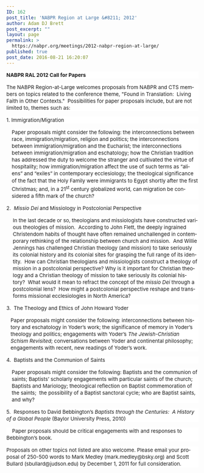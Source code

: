 ```yaml
---
ID: 162
post_title: 'NABPR Region at Large &#8211; 2012'
author: Adam DJ Brett
post_excerpt: ""
layout: page
permalink: >
  https://nabpr.org/meetings/2012-nabpr-region-at-large/
published: true
post_date: 2016-08-21 16:20:07
---
```

<p style="line-height: 135%; background: white;"><b><span lang="EN-GB" style="font-size: 10.0pt; line-height: 135%;">NABPR RAL 2012 Call for Papers</span></b></p>

<p style="line-height: 135%; background: white;"><span lang="EN-GB" style="font-size: 10.0pt; line-height: 135%;">The NABPR Region-at-Large
welcomes proposals from NABPR and CTS members on topics related to the
conference theme, </span><span style="font-size: 10.0pt; line-height: 135%;">"Found
in Translation:  Living Faith in Other Contexts."  </span><span lang="EN-GB" style="font-size: 10.0pt; line-height: 135%;">Possibilities
for paper proposals include, but are not limited to, themes such as:</span></p>

<p style="line-height: 135%; background: white;"><span lang="EN-GB" style="font-size: 10.0pt; line-height: 135%;">1. Immigration/Migration</span></p>

<p style="margin-left: 10.5pt; line-height: 135%; background: white;"><span lang="EN-GB" style="font-size: 10.0pt; line-height: 135%;">Paper
proposals might consider the following:
the interconnections between race, immigration/migration, religion and
politics; the interconnections between immigration/migration and the Eucharist;
the interconnections between immigration/migration and eschatology; how the
Christian tradition has addressed the duty to welcome the stranger and
cultivated the virtue of hospitality; how immigration/migration affect the use
of such terms as “aliens” and “exiles” in contemporary ecclesiology;</span> <span style="font-size: 10.0pt; line-height: 135%;">the theological significance of the fact
that the Holy Family were immigrants to Egypt shortly after the first Christmas;</span><span lang="EN-GB" style="font-size: 10.0pt; line-height: 135%;">
and, in a 21<sup>st</sup> century globalized world, can migration be considered
a fifth mark of the church?</span></p>

<p style="line-height: 135%; background: white;"><span lang="EN-GB" style="font-size: 10.0pt; line-height: 135%;">2.  <i>Missio
Dei<b> </b></i>and<b><i> </i></b>Missiology in
Postcolonial Perspective</span></p>

<p style="margin-left: 12.75pt; line-height: 135%; background: white;"><span lang="EN-GB" style="font-size: 10.0pt; line-height: 135%;">In
the last decade or so, theologians and missiologists have constructed various
theologies of mission.  According to John
Flett, the deeply ingrained Christendom habits of thought have often remained
unchallenged in contemporary rethinking of the relationship between church and
mission.  And Willie Jennings has
challenged Christian theology (and mission) to take seriously its colonial
history and its colonial sites for grasping the full range of its
identity.  How can Christian theologians
and missiologists construct a theology of mission in a postcolonial
perspective? Why is it important for Christian theology and a Christian
theology of mission to take seriously its colonial history?  What would it mean to refract the concept of
the <i>missio Dei</i> through a postcolonial
lens?  How might a postcolonial
perspective reshape and transforms missional ecclesiologies in North America?</span></p>

<p style="line-height: 135%; background: white;"><span lang="EN-GB" style="font-size: 10.0pt; line-height: 135%;">3.  The Theology and Ethics of John Howard Yoder</span></p>

<p style="margin-left: 8.25pt; line-height: 135%; background: white;"><span lang="EN-GB" style="font-size: 10.0pt; line-height: 135%;">Paper
proposals might consider the following:
interconnections between history and eschatology in Yoder’s work; the
significance of memory in Yoder’s theology and politics; engagements with
Yoder’s <i>The Jewish-Christian Schism
Revisited</i>; conversations between Yoder and continental philosophy;
engagements with recent, new readings of Yoder’s work. </span></p>

<p style="line-height: 135%; background: white;"><span lang="EN-GB" style="font-size: 10.0pt; line-height: 135%;">4.  Baptists and the Communion of Saints</span></p>

<p style="margin-left: 10.5pt; line-height: 135%; background: white;"><span lang="EN-GB" style="font-size: 10.0pt; line-height: 135%;">Paper
proposals might consider the following:
Baptists and the communion of saints; Baptists’ scholarly engagements
with particular saints of the church; Baptists and Mariology; theological
reflection on Baptist commemoration of the saints;  the possibility of a Baptist sanctoral cycle;
who are Baptist saints, and why?</span></p>

<p style="line-height: 135%; background: white;"><span lang="EN-GB" style="font-size: 10.0pt; line-height: 135%;">5.  Responses to David Bebbington’s <i>Baptists through the Centuries:  A History of a Global People </i>(Baylor
University Press, 2010)</span></p>

<p style="line-height: 135%; background: white;"><span lang="EN-GB" style="font-size: 10.0pt; line-height: 135%;">    Paper proposals should be critical
engagements with and responses to Bebbington’s book.</span></p>

<p style="line-height: 135%; background: white;"><span lang="EN-GB" style="font-size: 10.0pt; line-height: 135%;">Proposals on other topics not
listed are also welcome. Please email your proposal of 250-500 words to Mark Medley
(mark.medley@bsky.org) and Scott Bullard (sbullard@judson.edu) by December 1,
2011 for full consideration.</span></p>

<span style="font-size: 10.0pt; line-height: 115%; font-family: Times New Roman;"> </span>
